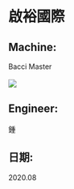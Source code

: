 # 啟裕國際
## Machine:
Bacci Master
<br>
</br>
[![](http://img.youtube.com/vi/JxAMWT9Wgr0/0.jpg)](http://www.youtube.com/watch?v=JxAMWT9Wgr0 "")

## Engineer:
鍾

## 日期:
2020.08
